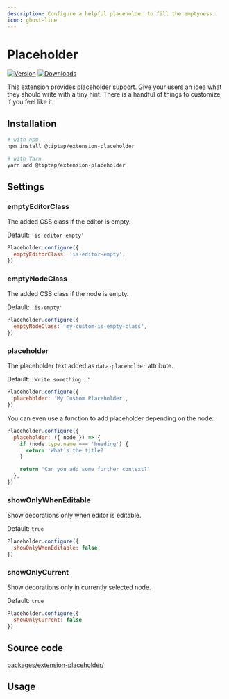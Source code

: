 ```yaml
---
description: Configure a helpful placeholder to fill the emptyness.
icon: ghost-line
---
```


# Placeholder
[![Version](https://img.shields.io/npm/v/@tiptap/extension-placeholder.svg?label=version)](https://www.npmjs.com/package/@tiptap/extension-placeholder)
[![Downloads](https://img.shields.io/npm/dm/@tiptap/extension-placeholder.svg)](https://npmcharts.com/compare/@tiptap/extension-placeholder?minimal=true)

This extension provides placeholder support. Give your users an idea what they should write with a tiny hint. There is a handful of things to customize, if you feel like it.

## Installation
```bash
# with npm
npm install @tiptap/extension-placeholder

# with Yarn
yarn add @tiptap/extension-placeholder
```

## Settings

### emptyEditorClass
The added CSS class if the editor is empty.

Default: `'is-editor-empty'`

```js
Placeholder.configure({
  emptyEditorClass: 'is-editor-empty',
})
```

### emptyNodeClass
The added CSS class if the node is empty.

Default: `'is-empty'`

```js
Placeholder.configure({
  emptyNodeClass: 'my-custom-is-empty-class',
})
```

### placeholder
The placeholder text added as `data-placeholder` attribute.

Default: `'Write something …'`

```js
Placeholder.configure({
  placeholder: 'My Custom Placeholder',
})
```

You can even use a function to add placeholder depending on the node:

```js
Placeholder.configure({
  placeholder: ({ node }) => {
    if (node.type.name === 'heading') {
      return 'What’s the title?'
    }

    return 'Can you add some further context?'
  },
})
```

### showOnlyWhenEditable
Show decorations only when editor is editable.

Default: `true`

```js
Placeholder.configure({
  showOnlyWhenEditable: false,
})
```

### showOnlyCurrent
Show decorations only in currently selected node.

Default: `true`

```js
Placeholder.configure({
  showOnlyCurrent: false
})
```


## Source code
[packages/extension-placeholder/](https://github.com/ueberdosis/tiptap/blob/main/packages/extension-placeholder/)

## Usage
<tiptap-demo name="Extensions/Placeholder"></tiptap-demo>
